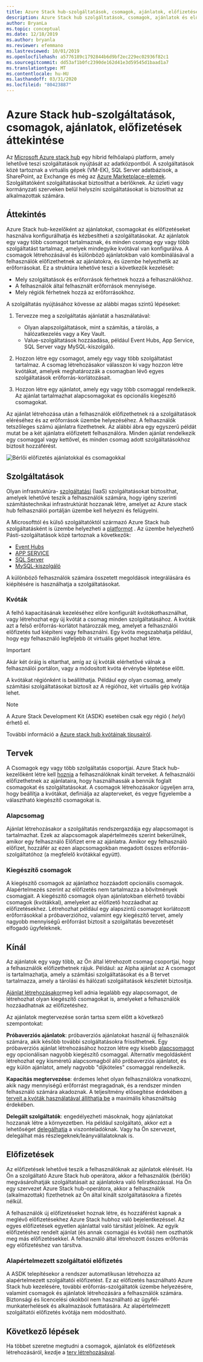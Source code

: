 ```yaml
---
title: Azure Stack hub-szolgáltatások, csomagok, ajánlatok, előfizetések áttekintése
description: Azure Stack hub szolgáltatások, csomagok, ajánlatok és előfizetések áttekintése.
author: BryanLa
ms.topic: conceptual
ms.date: 12/18/2019
ms.author: bryanla
ms.reviewer: efemmano
ms.lastreviewed: 10/01/2019
ms.openlocfilehash: a5776189c1792844b6d9bf2ec229ec02936f82c1
ms.sourcegitcommit: dd53af1b0fc2390de162d41e3d59545d1baad1a7
ms.translationtype: MT
ms.contentlocale: hu-HU
ms.lasthandoff: 03/31/2020
ms.locfileid: "80423887"
---
```

# <a name="azure-stack-hub-services-plans-offers-subscriptions-overview"></a>Azure Stack hub-szolgáltatások, csomagok, ajánlatok, előfizetések áttekintése

Az [Microsoft Azure stack hub](azure-stack-overview.md) egy hibrid felhőalapú platform, amely lehetővé teszi szolgáltatások nyújtását az adatközpontból. A szolgáltatások közé tartoznak a virtuális gépek (VM-EK), SQL Server adatbázisok, a SharePoint, az Exchange és még az [Azure Marketplace-elemek](azure-stack-marketplace-azure-items.md). Szolgáltatóként szolgáltatásokat biztosíthat a bérlőknek. Az üzleti vagy kormányzati szerveken belül helyszíni szolgáltatásokat is biztosíthat az alkalmazottak számára.

## <a name="overview"></a>Áttekintés

Azure Stack hub-kezelőként az ajánlatokat, csomagokat és előfizetéseket használva konfigurálhatja és kézbesítheti a szolgáltatásokat. Az ajánlatok egy vagy több csomagot tartalmaznak, és minden csomag egy vagy több szolgáltatást tartalmaz, amelyek mindegyike kvótával van konfigurálva. A csomagok létrehozásával és különböző ajánlatokban való kombinálásával a felhasználók előfizethetnek az ajánlatokra, és üzembe helyezhetik az erőforrásokat. Ez a struktúra lehetővé teszi a következők kezelését:

- Mely szolgáltatások és erőforrások férhetnek hozzá a felhasználókhoz.
- A felhasználók által felhasznált erőforrások mennyisége.
- Mely régiók férhetnek hozzá az erőforrásokhoz.

A szolgáltatás nyújtásához kövesse az alábbi magas szintű lépéseket:

1. Tervezze meg a szolgáltatás ajánlatát a használatával:

   - Olyan alapszolgáltatások, mint a számítás, a tárolás, a hálózatkezelés vagy a Key Vault.
   - Value-szolgáltatások hozzáadása, például Event Hubs, App Service, SQL Server vagy MySQL-kiszolgáló.

2. Hozzon létre egy csomagot, amely egy vagy több szolgáltatást tartalmaz. A csomag létrehozásakor válasszon ki vagy hozzon létre kvótákat, amelyek meghatározzák a csomagban lévő egyes szolgáltatások erőforrás-korlátozásait.
3. Hozzon létre egy ajánlatot, amely egy vagy több csomaggal rendelkezik. Az ajánlat tartalmazhat alapcsomagokat és opcionális kiegészítő csomagokat.

Az ajánlat létrehozása után a felhasználók előfizethetnek rá a szolgáltatások eléréséhez és az erőforrások üzembe helyezéséhez. A felhasználók tetszőleges számú ajánlatra fizethetnek. Az alábbi ábra egy egyszerű példát mutat be a két ajánlatra előfizetett felhasználóra. Minden ajánlat rendelkezik egy csomaggal vagy kettővel, és minden csomag adott szolgáltatásokhoz biztosít hozzáférést.

![Bérlői előfizetés ajánlatokkal és csomagokkal](media/azure-stack-key-features/image4.png)

## <a name="services"></a>Szolgáltatások

Olyan infrastruktúra- [szolgáltatási](https://azure.microsoft.com/overview/what-is-iaas/) (IaaS) szolgáltatásokat biztosíthat, amelyek lehetővé teszik a felhasználók számára, hogy igény szerinti számítástechnikai infrastruktúrát hozzanak létre, amelyet az Azure stack hub felhasználói portálján üzembe kell helyezni és felügyelni.

A Microsofttól és külső szolgáltatóktól származó Azure Stack hub szolgáltatásként is üzembe helyezheti a [platformot](https://azure.microsoft.com/overview/what-is-paas/) . Az üzembe helyezhető Pásti-szolgáltatások közé tartoznak a következők:

- [Event Hubs](event-hubs-rp-overview.md)
- [APP SERVICE](azure-stack-app-service-overview.md)
- [SQL Server](azure-stack-sql-resource-provider-deploy.md)
- [MySQL-kiszolgáló](azure-stack-mysql-resource-provider-deploy.md)

A különböző felhasználók számára összetett megoldások integrálására és kiépítésére is használhatja a szolgáltatásokat.

### <a name="quotas"></a>Kvóták

A felhő kapacitásának kezeléséhez előre konfigurált *kvótákat*használhat, vagy létrehozhat egy új kvótát a csomag minden szolgáltatásához. A kvóták azt a felső erőforrás-korlátot határozzák meg, amelyet a felhasználói előfizetés tud kiépíteni vagy felhasználni. Egy kvóta megszabhatja például, hogy egy felhasználó legfeljebb öt virtuális gépet hozhat létre.

> [!IMPORTANT]
> Akár két óráig is eltarthat, amíg az új kvóták elérhetővé válnak a felhasználói portálon, vagy a módosított kvóta érvénybe léptetése előtt.

A kvótákat régiónként is beállíthatja. Például egy olyan csomag, amely számítási szolgáltatásokat biztosít az A régióhoz, két virtuális gép kvótája lehet.

>[!NOTE]
>A Azure Stack Development Kit (ASDK) esetében csak egy régió ( *helyi*) érhető el.

További információ a [Azure stack hub kvótáinak típusairól](azure-stack-quota-types.md).

## <a name="plans"></a>Tervek

A Csomagok egy vagy több szolgáltatás csoportjai. Azure Stack hub-kezelőként létre kell [hoznia](azure-stack-create-plan.md) a felhasználóknak kínált terveket. A felhasználói előfizethetnek az ajánlataira, hogy használhassák a bennük foglalt csomagokat és szolgáltatásokat. A csomagok létrehozásakor ügyeljen arra, hogy beállítja a kvótákat, definiálja az alapterveket, és vegye figyelembe a választható kiegészítő csomagokat is.

### <a name="base-plan"></a>Alapcsomag

Ajánlat létrehozásakor a szolgáltatás rendszergazdája egy alapcsomagot is tartalmazhat. Ezek az alapcsomagok alapértelmezés szerint bekerülnek, amikor egy felhasználó Előfizet erre az ajánlatra. Amikor egy felhasználó előfizet, hozzáfér az ezen alapcsomagokban megadott összes erőforrás-szolgáltatóhoz (a megfelelő kvótákkal együtt).

### <a name="add-on-plans"></a>Kiegészítő csomagok

A kiegészítő csomagok az ajánlathoz hozzáadott opcionális csomagok. Alapértelmezés szerint az előfizetés nem tartalmazza a bővítmények csomagjait. A kiegészítő csomagok olyan ajánlatokban elérhető további csomagok (kvótákkal), amelyeket az előfizető hozzáadhat az előfizetésekhez. Létrehozhat például egy alapszintű csomagot korlátozott erőforrásokkal a próbaverzióhoz, valamint egy kiegészítő tervet, amely nagyobb mennyiségű erőforrást biztosít a szolgáltatás bevezetését elfogadó ügyfeleknek.

## <a name="offers"></a>Kínál

Az ajánlatok egy vagy több, az Ön által létrehozott csomag csoportjai, hogy a felhasználók előfizethetnek rájuk. Például: az Alpha ajánlat az A csomagot is tartalmazhatja, amely a számítási szolgáltatásokat és a B tervet tartalmazza, amely a tárolási és hálózati szolgáltatások készletét biztosítja.

[Ajánlat létrehozásakor](azure-stack-create-offer.md)meg kell adnia legalább egy alapcsomagot, de létrehozhat olyan kiegészítő csomagokat is, amelyeket a felhasználók hozzáadhatnak az előfizetéshez.

Az ajánlatok megtervezése során tartsa szem előtt a következő szempontokat:

**Próbaverziós ajánlatok**: próbaverziós ajánlatokat használ új felhasználók számára, akik később további szolgáltatásokra frissíthetnek. Egy próbaverziós ajánlat létrehozásához hozzon létre egy kisebb [alapcsomagot](service-plan-offer-subscription-overview.md#base-plan) egy opcionálisan nagyobb kiegészítő csomaggal. Alternatív megoldásként létrehozhat egy kisméretű alapcsomagból álló próbaverziós ajánlatot, és egy külön ajánlatot, amely nagyobb "díjköteles" csomaggal rendelkezik.

**Kapacitás megtervezése**: érdemes lehet olyan felhasználókra vonatkozni, akik nagy mennyiségű erőforrást megragadnak, és a rendszer minden felhasználó számára akadoznak. A teljesítmény elősegítése érdekében [a terveit a kvóták használatával állíthatja be](service-plan-offer-subscription-overview.md#plans) a maximális kihasználtság érdekében.

**Delegált szolgáltatók**: engedélyezheti másoknak, hogy ajánlatokat hozzanak létre a környezetben. Ha például szolgáltató, akkor ezt a lehetőséget [delegálhatja](azure-stack-delegated-provider.md) a viszonteladóknak. Vagy ha Ön szervezet, delegálhat más részlegeknek/leányvállalatoknak is.

## <a name="subscriptions"></a>Előfizetések

Az előfizetések lehetővé teszik a felhasználóknak az ajánlatok elérését. Ha Ön a szolgáltató Azure Stack hub operátora, akkor a felhasználók (bérlők) megvásárolhatják szolgáltatásait az ajánlatokra való feliratkozással. Ha Ön egy szervezet Azure Stack hub-operátora, akkor a felhasználók (alkalmazottak) fizethetnek az Ön által kínált szolgáltatásokra a fizetés nélkül.

A felhasználók új előfizetéseket hoznak létre, és hozzáférést kapnak a meglévő előfizetésekhez Azure Stack hubhoz való bejelentkezéssel. Az egyes előfizetések egyetlen ajánlattal való társítást jelölnek. Az egyik előfizetéshez rendelt ajánlat (és annak csomagjai és kvótái) nem oszthatók meg más előfizetésekkel. A felhasználó által létrehozott összes erőforrás egy előfizetéshez van társítva.

### <a name="default-provider-subscription"></a>Alapértelmezett szolgáltatói előfizetés

A ASDK telepítésekor a rendszer automatikusan létrehozza az alapértelmezett szolgáltatói előfizetést. Ez az előfizetés használható Azure Stack hub kezelésére, további erőforrás-szolgáltatók üzembe helyezésére, valamint csomagok és ajánlatok létrehozására a felhasználók számára. Biztonsági és licencelési okokból nem használható az ügyfél-munkaterhelések és alkalmazások futtatására. Az alapértelmezett szolgáltatói előfizetés kvótája nem módosítható.

## <a name="next-steps"></a>Következő lépések

Ha többet szeretne megtudni a csomagok, ajánlatok és előfizetések létrehozásáról, kezdje a [terv létrehozásával](azure-stack-create-plan.md).
